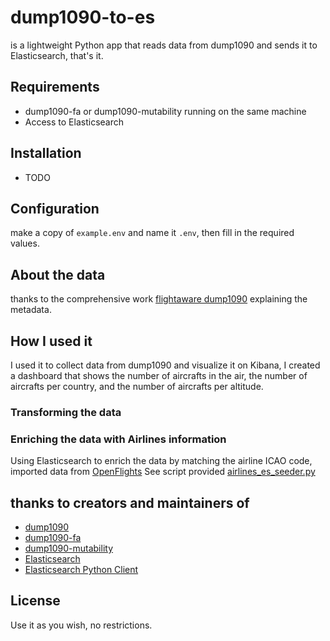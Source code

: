 # dump1090-to-es
is a lightweight Python app that reads data from dump1090 and sends it to Elasticsearch, that's it.

## Requirements
- dump1090-fa or dump1090-mutability running on the same machine
- Access to Elasticsearch

## Installation
- TODO

## Configuration
make a copy of `example.env` and name it `.env`, then fill in the required values.

## About the data
thanks to the comprehensive work [flightaware dump1090](https://github.com/flightaware/dump1090/blob/master/README-json.md) explaining the metadata.

## How I used it
I used it to collect data from dump1090 and visualize it on Kibana, I created a dashboard that shows the number of aircrafts in the air, the number of aircrafts per country, and the number of aircrafts per altitude.

### Transforming the data

### Enriching the data with Airlines information

Using Elasticsearch to enrich the data by matching the airline ICAO code, imported data from [OpenFlights](https://openflights.org/data.php#airline)
See script provided [airlines_es_seeder.py](scripts/airlines_es_seeder.py)


## thanks to creators and maintainers of
- [dump1090]()
- [dump1090-fa]()
- [dump1090-mutability]()
- [Elasticsearch]()
- [Elasticsearch Python Client]()

## License
Use it as you wish, no restrictions.
```
